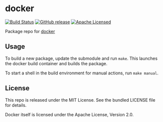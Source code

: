docker
==========

[![Build Status](https://img.shields.io/circleci/project/amylum/docker/master.svg)](https://circleci.com/gh/amylum/docker)
[![GitHub release](https://img.shields.io/github/release/amylum/docker.svg)](https://github.com/amylum/docker/releases)
[![Apache Licensed](http://img.shields.io/badge/license-Apache-green.svg)](https://tldrlegal.com/license/apache-license-2.0-(apache-2.0))

Package repo for [docker](https://github.com/docker/docker)

## Usage

To build a new package, update the submodule and run `make`. This launches the docker build container and builds the package.

To start a shell in the build environment for manual actions, run `make manual`.

## License

This repo is released under the MIT License. See the bundled LICENSE file for details.

Docker itself is licensed under the Apache License, Version 2.0.

